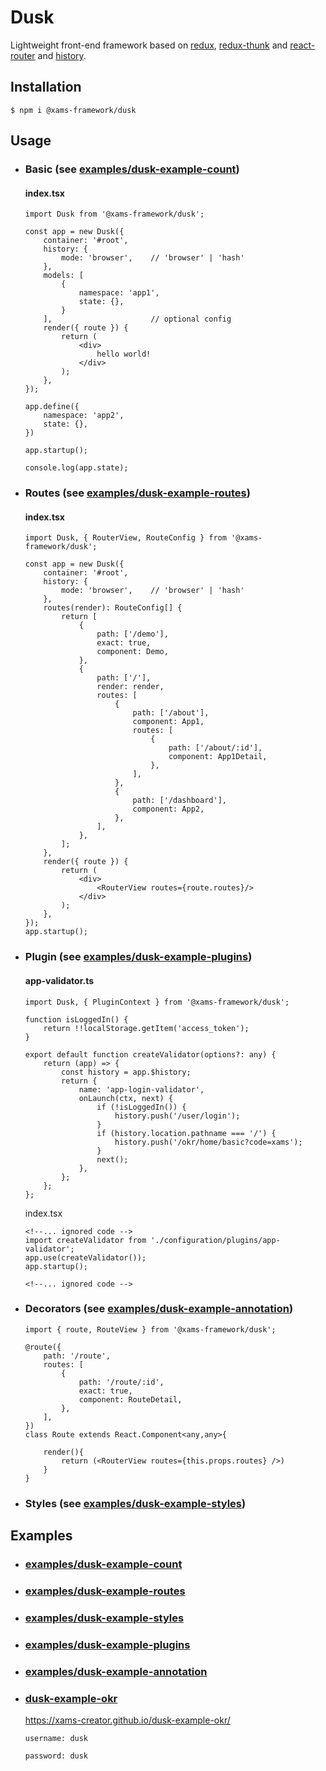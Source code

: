 # Dusk

<!--[![Status](https://api.travis-ci.org/rstacruz/nprogress.svg?branch=master)](http://travis-ci.org/rstacruz/nprogress) -->
<!--[![npm version](https://img.shields.io/npm/v/nprogress.png)](https://npmjs.org/package/nprogress "View this project on npm")-->
<!--[![jsDelivr Hits](https://data.jsdelivr.com/v1/package/npm/nprogress/badge?style=rounded)](https://www.jsdelivr.com/package/npm/nprogress)-->

Lightweight front-end framework based on [redux](https://github.com/reactjs/redux), [redux-thunk](https://github.com/reduxjs/redux-thunk) and [react-router](https://github.com/ReactTraining/react-router) and
[history](https://github.com/ReactTraining/history).


## Installation

```
$ npm i @xams-framework/dusk
```

## Usage

- ### Basic (see [examples/dusk-example-count](https://github.com/xams-creator/xams-framework-frontend/tree/master/examples/dusk-example-count))
  #### index.tsx

    ```
    import Dusk from '@xams-framework/dusk';

    const app = new Dusk({
        container: '#root',
        history: {
            mode: 'browser',    // 'browser' | 'hash'
        },
        models: [
            {
                namespace: 'app1',
                state: {},
            }
        ],                      // optional config
        render({ route }) {
            return (
                <div>
                    hello world!
                </div>
            );
        },
    });

    app.define({
        namespace: 'app2',
        state: {},
    })

    app.startup();

    console.log(app.state);

    ```


- ### Routes (see [examples/dusk-example-routes](https://github.com/xams-creator/xams-framework-frontend/tree/master/examples/dusk-example-routes))

  #### index.tsx

    ```
    import Dusk, { RouterView, RouteConfig } from '@xams-framework/dusk';

    const app = new Dusk({
        container: '#root',
        history: {
            mode: 'browser',    // 'browser' | 'hash'
        },
        routes(render): RouteConfig[] {
            return [
                {
                    path: ['/demo'],
                    exact: true,
                    component: Demo,
                },
                {
                    path: ['/'],
                    render: render,
                    routes: [
                        {
                            path: ['/about'],
                            component: App1,
                            routes: [
                                {
                                    path: ['/about/:id'],
                                    component: App1Detail,
                                },
                            ],
                        },
                        {
                            path: ['/dashboard'],
                            component: App2,
                        },
                    ],
                },
            ];
        },
        render({ route }) {
            return (
                <div>
                    <RouterView routes={route.routes}/>
                </div>
            );
        },
    });
    app.startup();

    ```
- ### Plugin (see [examples/dusk-example-plugins](https://github.com/xams-creator/xams-framework-frontend/tree/master/examples/dusk-example-plugins))

  #### app-validator.ts

    ```
    import Dusk, { PluginContext } from '@xams-framework/dusk';

    function isLoggedIn() {
        return !!localStorage.getItem('access_token');
    }

    export default function createValidator(options?: any) {
        return (app) => {
            const history = app.$history;
            return {
                name: 'app-login-validator',
                onLaunch(ctx, next) {
                    if (!isLoggedIn()) {
                        history.push('/user/login');
                    }
                    if (history.location.pathname === '/') {
                        history.push('/okr/home/basic?code=xams');
                    }
                    next();
                },
            };
        };
    };
    ```

  index.tsx
    ```tsx
    <!--... ignored code -->
    import createValidator from './configuration/plugins/app-validator';
    app.use(createValidator());
    app.startup();

    <!--... ignored code -->
    ```
- ### Decorators (see [examples/dusk-example-annotation](https://github.com/xams-creator/xams-framework-frontend/tree/master/examples/dusk-example-annotation))
    ```tsx
    import { route, RouteView } from '@xams-framework/dusk';
    
    @route({
        path: '/route',
        routes: [
            {
                path: '/route/:id',
                exact: true,
                component: RouteDetail,
            },
        ],
    })
    class Route extends React.Component<any,any>{
        
        render(){
            return (<RouterView routes={this.props.routes} />)
        } 
    }
   ```

- ### Styles (see [examples/dusk-example-styles](https://github.com/xams-creator/xams-framework-frontend/tree/master/examples/dusk-example-styles))


## Examples

- ### [examples/dusk-example-count](https://github.com/xams-creator/xams-framework-frontend/tree/master/examples/dusk-example-count)

- ### [examples/dusk-example-routes](https://github.com/xams-creator/xams-framework-frontend/tree/master/examples/dusk-example-routes)

- ### [examples/dusk-example-styles](https://github.com/xams-creator/xams-framework-frontend/tree/master/examples/dusk-example-styles)

- ### [examples/dusk-example-plugins](https://github.com/xams-creator/xams-framework-frontend/tree/master/examples/dusk-example-plugins)

- ### [examples/dusk-example-annotation](https://github.com/xams-creator/xams-framework-frontend/tree/master/examples/dusk-example-annotation)

- ### [dusk-example-okr](https://github.com/xams-creator/dusk-example-okr)

  https://xams-creator.github.io/dusk-example-okr/
  ```
  username: dusk

  password: dusk
  ```

